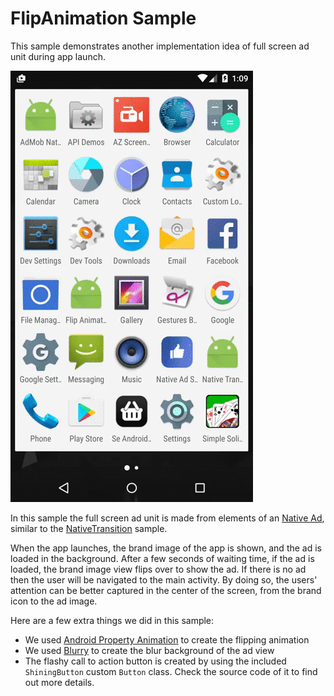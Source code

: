 # FlipAnimation Sample

This sample demonstrates another implementation idea of full screen ad
unit during app launch.

![Demo](./screencast.gif)

In this sample the full screen ad unit is made from elements of an
[Native Ad][1], similar to the [NativeTransition][2] sample.

When the app launches, the brand image of the app is shown, and the ad
is loaded in the background. After a few seconds of waiting time, if the
ad is loaded, the brand image view flips over to show the ad. If there
is no ad then the user will be navigated to the main activity. By doing
so, the users' attention can be better captured in the center of the
screen, from the brand icon to the ad image.

Here are a few extra things we did in this sample:

- We used [Android Property Animation][3] to create the flipping animation
- We used [Blurry][4] to create the blur background of the ad view
- The flashy call to action button is created by using the included
`ShiningButton` custom `Button` class. Check the source code of it to
find out more details.


[1]: https://developers.facebook.com/docs/audience-network/android-native
[2]: ../NativeTransition
[3]: https://developer.android.com/guide/topics/graphics/prop-animation.html
[4]: https://github.com/wasabeef/Blurry